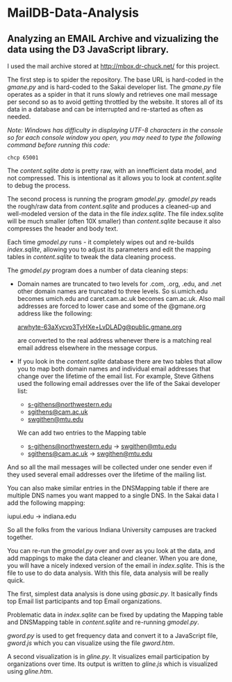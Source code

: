 # MailDB-Data-Analysis
## Analyzing an EMAIL Archive and vizualizing the data using the D3 JavaScript library.

I used the mail archive stored at http://mbox.dr-chuck.net/ for this project.

The first step is to spider the repository. The base URL is hard-coded in the *gmane.py* and is hard-coded to the Sakai developer list. The *gmane.py* file operates as a spider in that it runs slowly and retrieves one mail message per second so as to avoid getting throttled by the website. It stores all of its data in a database and can be interrupted and re-started as often as needed.

*Note: Windows has difficulty in displaying UTF-8 characters in the console so for each console window you open, you may need to type the following command before running this code:*

`chcp 65001`

The *content.sqlite data* is pretty raw, with an innefficient data model, and not compressed. This is intentional as it allows you to look at *content.sqlite* to debug the process.

The second process is running the program *gmodel.py*.  *gmodel.py* reads the rough/raw data from *content.sqlite* and produces a cleaned-up and well-modeled version of the 
data in the file *index.sqlite*.  The file index.sqlite will be much smaller (often 10X smaller) than *content.sqlite* because it also compresses the header and body text.

Each time *gmodel.py* runs - it completely wipes out and re-builds *index.sqlite*, allowing you to adjust its parameters and edit the mapping tables in *content.sqlite* to tweak the data cleaning process.

The *gmodel.py* program does a number of data cleaning steps:

- Domain names are truncated to two levels for .com, .org, .edu, and .net other domain names are truncated to three levels. So si.umich.edu becomes umich.edu and caret.cam.ac.uk becomes cam.ac.uk. Also mail addresses are forced to lower case and some of the @gmane.org address like the following:

   arwhyte-63aXycvo3TyHXe+LvDLADg@public.gmane.org 
   
   are converted to the real address whenever there is a matching real email address elsewhere in the message corpus.

- If you look in the *content.sqlite* database there are two tables that allow you to map both domain names and individual email addresses that change over the lifetime of the email list.  For example, Steve Githens used the following email addresses over the life of the Sakai developer list:

  - s-githens@northwestern.edu
  - sgithens@cam.ac.uk
  - swgithen@mtu.edu

  We can add two entries to the Mapping table

  - s-githens@northwestern.edu ->  swgithen@mtu.edu
  - sgithens@cam.ac.uk -> swgithen@mtu.edu

And so all the mail messages will be collected under one sender even if they used several email addresses over the lifetime of the mailing list.

You can also make similar entries in the DNSMapping table if there are multiple DNS names you want mapped to a single DNS. In the Sakai data I add the following
mapping:

iupui.edu -> indiana.edu

So all the folks from the various Indiana University campuses are tracked together.

You can re-run the *gmodel.py* over and over as you look at the data, and add mappings to make the data cleaner and cleaner. When you are done, you will have a nicely indexed version of the email in *index.sqlite*. This is the file to use to do data analysis. With this file, data analysis will be really quick.

The first, simplest data analysis is done using *gbasic.py*. It basically finds top Email list participants and top Email organizations.

Problematic data in *index.sqlite* can be fixed by updating the Mapping table and DNSMapping table in *content.sqlite* and re-running *gmodel.py*.

*gword.py* is used to get frequency data and convert it to a JavaScript file, *gword.js* which you can visualize using the file *gword.htm*.

A second visualization is in *gline.py*. It visualizes email participation by organizations over time. Its output is written to *gline.js* which is visualized using *gline.htm*.
